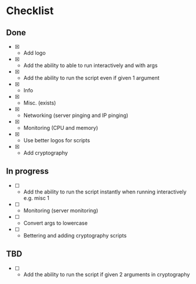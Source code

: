 # Checklist

## Done
- [x] - Add logo
- [x] - Add the ability to able to run interactively and with args
- [x] - Add the ability to run the script even if given 1 argument
- [x] - Info
- [x] - Misc. (exists)
- [x] - Networking (server pinging and IP pinging)
- [x] - Monitoring (CPU and memory)
- [x] - Use better logos for scripts
- [x] - Add cryptography

## In progress
- [ ] - Add the ability to run the script instantly when running interactively e.g. misc 1
- [ ] - Monitoring (server monitoring)
- [ ] - Convert args to lowercase
- [ ] - Bettering and adding cryptography scripts

## TBD
- [ ] - Add the ability to run the script if given 2 arguments in cryptography
